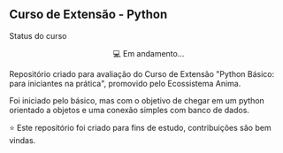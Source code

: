 ## Curso de Extensão - Python

Status do curso
<p align="center">💻 Em andamento...</p>

Repositório criado para avaliação do Curso de Extensão "Python Básico: para iniciantes na prática", promovido pelo Ecossistema Anima.  
  
Foi iniciado pelo básico, mas com o objetivo de chegar em um python orientado a objetos e uma conexão simples com banco de dados.

⭐️ Este repositório foi criado para fins de estudo, contribuições são bem vindas.

